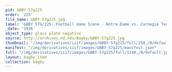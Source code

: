```yaml
---
pid: GBBY-57g225
order: '225'
file_name: GBBY-57g225.jpg
label: 'GBBY 57G/225: Football Game Scene - Notre Dame vs. Carnegie Tech - 1936'
_date: '1936'
object_type: glass plate negative
source: http://archives.nd.edu/Bagby/GBBY-57g225.jpg
thumbnail: "/img/derivatives/iiif/images/GBBY-57g225/full/250,/0/default.jpg"
manifest: "/img/derivatives/iiif/images/GBBY-57g225/manifest.json"
full: "/img/derivatives/iiif/images/GBBY-57g225/full/1140,/0/default.jpg"
layout: bagby_item
collection: bagby
---
```

